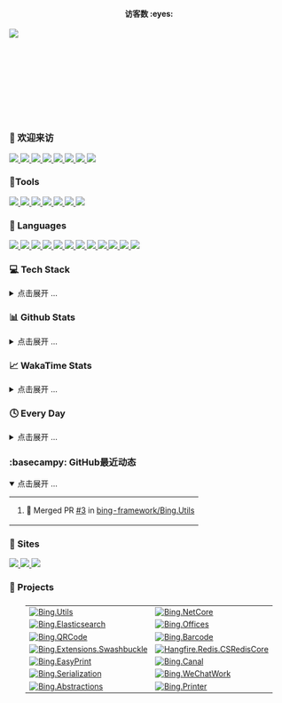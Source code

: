 <!-- 访客计数器 -->
<div>
  <h4 align="center">访客数 :eyes:</h4>
  <p align="center"><img src="https://count.getloli.com/get/@:jianxuanbing?theme=rule34" style="display: block; margin-left: auto; margin-right: auto; height: 160px" /></p>
</div>

### 🤗 欢迎来访

<div>
  <!-- 统计访问者数量 -->
  <a href="https://komarev.com/ghpvc/?username=jianxuanbing">
    <img src="https://komarev.com/ghpvc/?username=jianxuanbing" />
  </a>
  <a href="https://visitor-badge.laobi.icu/badge?page_id=jianxuanbing.jianxuanbing">
    <img src="https://visitor-badge.laobi.icu/badge?page_id=jianxuanbing.jianxuanbing" />
  </a>
  <!-- Email -->
  <a href="mailto:jianxuanhuo1@126.com">
    <img src="https://img.shields.io/badge/-jianxuanhuo1@126.com-c14438?style=flat&logo=Gmail&logoColor=white&link=mailto:jianxuanhuo1@126.com">
  </a>
  <!-- Stars -->
  <a href="https://img.shields.io/github/stars/jianxuanbing?color=fefb7b&logo=Undertale">
    <img src="https://img.shields.io/github/stars/jianxuanbing?color=fefb7b&logo=Undertale">
  </a>
  <a href="https://github.com/bing-framework/Bing.NetCore">
    <img src="https://img.shields.io/github/stars/bing-framework/Bing.NetCore?color=fefb7b">
  </a>
  <a href="https://github.com/jianxuanbing?tab=followers">
    <img src="https://img.shields.io/github/followers/jianxuanbing?color=27da6b&logo=Handshake">
  </a>
  <a href="https://www.jcebing.com">
    <img src="https://img.shields.io/badge/%E5%8D%9A%E5%AE%A2-%E7%8E%84%E5%86%B0%E5%B0%8F%E7%AA%9D-d7b1bf?logo=Blogger">
  </a>
  <a href="https://github.com/jianxuanbing/awesome-stars-jianxuanbing#readme">
    <img src="https://img.shields.io/badge/Awesome-MyStarList-c780fa?logo=Awesome-Lists">
  </a>
  <!-- <a href="">
    <img src="">
  </a> -->
</div>

### 🔨Tools

<div>
  <a href="https://www.jetbrains.com/zh-cn/idea/">
    <img src="https://img.shields.io/badge/IDEA-Java-fd6430?style=flat-square&logo=IntelliJ%20IDEA&labelColor=ffffff&logoColor=000000">
  </a>
  <a href="https://www.jetbrains.com/zh-cn/webstorm/">
    <img src="https://img.shields.io/badge/WebStorm-前端-07c3f2?style=flat-square&logo=WebStorm&labelColor=ffffff&logoColor=000000">
  </a>
  <a href="https://www.jetbrains.com/zh-cn/pyCharm/">
    <img src="https://img.shields.io/badge/PyCharm-Python-21d789?style=flat-square&logo=PyCharm&labelColor=ffffff&logoColor=000000">
  </a>
  <a href="https://code.visualstudio.com/">
    <img src="https://img.shields.io/badge/VsCode-编辑器-007ACC?style=flat-square&logo=Visual%20Studio%20Code&labelColor=ffffff&logoColor=007ACC">
  </a>
  <a href="https://www.google.com/chrome/">
    <img src="https://img.shields.io/badge/Chrome-谷歌-4285F4?style=flat-square&logo=Google%20Chrome&labelColor=ffffff&logoColor=4285F4">
  </a>
  <a href="https://www.microsoft.com/zh-cn/edge?form=MA13FJ">
    <img src="https://img.shields.io/badge/Edge-微软-0078D7?style=flat-square&logo=Microsoft%20Edge&labelColor=ffffff&logoColor=0078D7">
  </a>
  <a href="https://www.adobe.com/cn/products/photoshop.html">
    <img src="https://img.shields.io/badge/Photoshop-PS-31A8FF?style=flat-square&logo=Adobe%20Photoshop&labelColor=ffffff&logoColor=31A8FF">
  </a>
</div>

### 🧰 Languages

<div>
  <a href="">
    <img src="https://img.shields.io/badge/-CSharp-512bd4?style=flat-square&logo=csharp&logoColor=white">
  </a>
  <a href="">
    <img src="https://img.shields.io/badge/NET-6-512BD4?logo=dotnet&logoColor=white">
  </a>
  <a href="https://html.spec.whatwg.org/">
    <img src="https://img.shields.io/badge/-HTML5-E34F26?style=flat-square&logo=html5&logoColor=white">
  </a>
  <a href="https://www.w3.org/Style/CSS/">
    <img src="https://img.shields.io/badge/-CSS3-1572B6?style=flat-square&logo=css3&logoColor=white">
  </a>
  <a href="https://www.ecma-international.org/">
    <img src="https://img.shields.io/badge/-JavaScript-f7e018?style=flat-square&logo=javascript&logoColor=white">
  </a>
  <a href="https://git-scm.com/">
    <img src="https://img.shields.io/badge/-Git-f05032?style=flat-square&logo=git&logoColor=white">
  </a>
  <a href="https://www.php.net/">
    <img src="https://img.shields.io/badge/-PHP-777bb4?style=flat-square&logo=php&logoColor=ffffff">
  </a>
  <a href="https://www.mysql.com/">
    <img src="https://img.shields.io/badge/-MySQL-4479a1?style=flat-square&logo=mysql&logoColor=white">
  </a>
  <a href="https://www.oracle.com/cn/">
    <img src="https://img.shields.io/badge/Java-8-e0161a?logo=Java&logoColor=e0161a">
  </a>
  <a href="https://go.dev/">
    <img src="https://img.shields.io/badge/GO-1.14-00acd7?logo=Go&logoColor=00acd7">
  </a>
  <a href="https://www.python.org/">
    <img src="https://img.shields.io/badge/Python-3.11-326c9c?logo=Python&logoColor=326c9c">
  </a>
  <a href="https://www.docker.com/">
    <img src="https://img.shields.io/badge/-Docker-2496ED?style=flat-square&logo=docker&logoColor=ffffff">
  </a>
</div>

### 💻 Tech Stack
<details>
<summary>点击展开 ...</summary>

<div>
</div>

</details>

### 📊 Github Stats
<details>
<summary>点击展开 ...</summary>

<div align="center">
  <a href="https://github.com/jianxuanbing">
    <img height="165" src="https://github-readme-stats-git-masterorgs-github-readme-stats-team.vercel.app/api?username=jianxuanbing&include_orgs=true&hide_title=false&hide_border=true&show_icons=true&include_all_commits=true&line_height=20&bg_color=0,EC6C6C,FFD479,FFFC79,73FA79&theme=graywhite&locale=cn" />
  </a>
  <a href="https://github.com/jianxuanbing">
    <img height="165" src="https://github-readme-stats.vercel.app/api/top-langs/?username=jianxuanbing&hide_title=false&hide=c&hide_border=true&layout=compact&bg_color=0,73FA79,73FDFF,D783FF&theme=graywhite&locale=cn" />
  </a>

  <!-- <a href="https://github.com/jianxuanbing">
    <img height="165" src="https://github-readme-stats.vercel.app/api?username=jianxuanbing&include_orgs=true&hide_title=false&hide_border=true&show_icons=true&include_all_commits=true&line_height=21&bg_color=0,EC6C6C,FFD479,FFFC79,73FA79&theme=graywhite&locale=cn" />
  </a>
  <a href="https://github.com/jianxuanbing">
    <img height="165" src="https://github-readme-stats.vercel.app/api/top-langs/?username=jianxuanbing&hide_title=false&hide_border=true&layout=compact&bg_color=0,73FA79,73FDFF,D783FF&theme=graywhite&locale=cn" />
  </a> -->

  
</div>

<div align="center">
  <a href="https://github.com/jianxuanbing">
    <img src="https://github-profile-trophy.vercel.app/?username=jianxuanbing&margin-w=5&rank=SSS,SS,S,AAA,AA,A,B,C" />
  </a>
</div>

<div align="center">

  <!-- 贪吃蛇 -->
  ![snake](https://raw.githubusercontent.com/jianxuanbing/jianxuanbing/output/github-contribution-grid-snake.svg#gh-dark-mode-only)
  <!-- ![TOG](https://cdn.jsdelivr.net/gh/jianxuanbing/jianxuanbing@output/github-contribution-grid-snake.svg) -->

  <!-- 打字机 -->
  <a href="https://jcebing.com/">
	  <img src="https://readme-typing-svg.demolab.com?font=Hack+Code&pause=100&width=450&lines=console.log(%22Hello%2C%20World%22);别看啦!啥都没有！&center=true&size=22" alt="Typing SVG" />
  </a>

  [![github-active](./profile-3d-contrib/profile-night-rainbow.svg)](https://raw.githubusercontent.com/jianxuanbing/jianxuanbing/main/profile-3d-contrib/profile-night-rainbow.svg)
</div>


</details>

### 📈 WakaTime Stats

<details>
<summary>点击展开 ...</summary>

<img src="https://github-readme-stats.vercel.app/api/wakatime?username=@jianxuanbing&theme=light" alt="Wakaime Stats">

<!-- 最近30天每天写代码的时间分布 -->
<img src="https://wakatime.com/share/@jianxuanbing/6af3abc5-627e-4bf9-b354-31cfa823de7c.svg" alt="Wakaime Coding Activity">

<!-- 最近30天写代码的语言分布 -->
<img src="https://wakatime.com/share/@jianxuanbing/2e21e52e-2bda-427c-b1b1-23c90ac9d7c9.svg" alt="Wakaime Languages(Bar)">

</details>

### 🕓 Every Day

<details>
<summary>点击展开 ...</summary>

```text
摸鱼   🕓 168h0m ██████████████████████████ 100.0%
干活   🕓 0h0m   ░░░░░░░░░░░░░░░░░░░░░░░░░░ 0.00%
```

<!--START_SECTION:waka-->
**我是夜猫子 🦉** 

```text
🌞 早晨                     541 commits         ████░░░░░░░░░░░░░░░░░░░░░   14.43 % 
🌆 白天                     1318 commits        █████████░░░░░░░░░░░░░░░░   35.15 % 
🌃 傍晚                     965 commits         ██████░░░░░░░░░░░░░░░░░░░   25.73 % 
🌙 晚上                     926 commits         ██████░░░░░░░░░░░░░░░░░░░   24.69 % 
```
📅 **我最有效率是在 星期二** 

```text
星期一                      578 commits         ████░░░░░░░░░░░░░░░░░░░░░   15.41 % 
星期二                      719 commits         █████░░░░░░░░░░░░░░░░░░░░   19.17 % 
星期三                      686 commits         █████░░░░░░░░░░░░░░░░░░░░   18.29 % 
星期四                      571 commits         ████░░░░░░░░░░░░░░░░░░░░░   15.23 % 
星期五                      640 commits         ████░░░░░░░░░░░░░░░░░░░░░   17.07 % 
星期六                      266 commits         ██░░░░░░░░░░░░░░░░░░░░░░░   07.09 % 
星期日                      290 commits         ██░░░░░░░░░░░░░░░░░░░░░░░   07.73 % 
```


📊 **本周消耗时间** 

```text
💬 编程语言: 
Other                    22 hrs 12 mins      ██████████████████░░░░░░░   73.38 % 
Text                     2 hrs 2 mins        ██░░░░░░░░░░░░░░░░░░░░░░░   06.74 % 
XML                      1 hr 57 mins        ██░░░░░░░░░░░░░░░░░░░░░░░   06.49 % 
C#                       1 hr 54 mins        ██░░░░░░░░░░░░░░░░░░░░░░░   06.32 % 
Markdown                 42 mins             █░░░░░░░░░░░░░░░░░░░░░░░░   02.32 % 

🔥 编辑器: 
Chrome                   23 hrs 28 mins      ███████████████████░░░░░░   77.54 % 
Visual Studio            3 hrs 1 min         ██░░░░░░░░░░░░░░░░░░░░░░░   09.97 % 
VS Code                  2 hrs 1 min         ██░░░░░░░░░░░░░░░░░░░░░░░   06.68 % 
Unknown Editor           1 hr 42 mins        █░░░░░░░░░░░░░░░░░░░░░░░░   05.67 % 
Obsidian                 1 min               ░░░░░░░░░░░░░░░░░░░░░░░░░   00.08 % 
```


<!--END_SECTION:waka-->

</details>

### :basecampy: GitHub最近动态

<details open>
<summary>点击展开 ...</summary>

<table align="center">
<tr>
<td valign="top">

<!--START_SECTION:activity-->
1. 🎉 Merged PR [#3](https://github.com/bing-framework/Bing.Utils/pull/3) in [bing-framework/Bing.Utils](https://github.com/bing-framework/Bing.Utils)
<!--END_SECTION:activity-->

</td>
</tr>
</table>
</details>

### 📑 Sites

<div>
  <a href="https://www.bilibili.com/">
    <img src="https://img.shields.io/badge/Bilibili-哔哩哔哩-00A1D6?style=for-the-badge&logo=Bilibili&labelColor=ffffff">
  </a>
  <a href="https://github.com/">
    <img src="https://img.shields.io/badge/GitHub-gayhub-181717?style=for-the-badge&logo=GitHub&logoColor=181717&labelColor=ffffff">
  </a>
  <a href="https://www.zhihu.com/">
    <img src="https://img.shields.io/badge/知乎-懂的都懂-0084FF?style=for-the-badge&logo=ZhiHu&logoColor=0084FF&labelColor=ffffff">
  </a>
</div>

### 📁 Projects

<div>
  <table frame="void" style="display:flex;justify-content:center;" border="0">
    <tr>
      <td>
        <a href="https://github.com/bing-framework/Bing.Utils">
          <img src="https://github-readme-stats.vercel.app/api/pin/?username=bing-framework&repo=Bing.Utils" alt="Bing.Utils">
        </a>
      </td>
      <td>
        <a href="https://github.com/bing-framework/Bing.NetCore">
          <img src="https://github-readme-stats.vercel.app/api/pin/?username=bing-framework&repo=Bing.NetCore" alt="Bing.NetCore">
        </a>
      </td>
    </tr>
    <tr>
      <td>
        <a href="https://github.com/bing-framework/Bing.Elasticsearch">
          <img src="https://github-readme-stats.vercel.app/api/pin/?username=bing-framework&repo=Bing.Elasticsearch" alt="Bing.Elasticsearch">
        </a>
      </td>
      <td>
        <a href="https://github.com/bing-framework/Bing.Offices">
          <img src="https://github-readme-stats.vercel.app/api/pin/?username=bing-framework&repo=Bing.Offices" alt="Bing.Offices">
        </a>
      </td>
    </tr>
    <tr>
      <td>
        <a href="https://github.com/bing-framework/Bing.QRCode">
          <img src="https://github-readme-stats.vercel.app/api/pin/?username=bing-framework&repo=Bing.QRCode" alt="Bing.QRCode">
        </a>
      </td>
      <td>
        <a href="https://github.com/bing-framework/Bing.Barcode">
          <img src="https://github-readme-stats.vercel.app/api/pin/?username=bing-framework&repo=Bing.Barcode" alt="Bing.Barcode">
        </a>
      </td>
    </tr>
    <tr>
      <td>
        <a href="https://github.com/bing-framework/Bing.Extensions.Swashbuckle">
          <img src="https://github-readme-stats.vercel.app/api/pin/?username=bing-framework&repo=Bing.Extensions.Swashbuckle" alt="Bing.Extensions.Swashbuckle">
        </a>
      </td>
      <td>
        <a href="https://github.com/jianxuanbing/Hangfire.Redis.CSRedisCore">
          <img src="https://github-readme-stats.vercel.app/api/pin/?username=jianxuanbing&repo=Hangfire.Redis.CSRedisCore" alt="Hangfire.Redis.CSRedisCore">
        </a>
      </td>
    </tr>
    <tr>
      <td>
        <a href="https://github.com/bing-framework/Bing.EasyPrint">
          <img src="https://github-readme-stats.vercel.app/api/pin/?username=bing-framework&repo=Bing.EasyPrint" alt="Bing.EasyPrint">
        </a>
      </td>
      <td>
        <a href="https://github.com/bing-framework/Bing.Canal">
          <img src="https://github-readme-stats.vercel.app/api/pin/?username=bing-framework&repo=Bing.Canal" alt="Bing.Canal">
        </a>
      </td>
    </tr>
    <tr>
      <td>
        <a href="https://github.com/bing-framework/Bing.Serialization">
          <img src="https://github-readme-stats.vercel.app/api/pin/?username=bing-framework&repo=Bing.Serialization" alt="Bing.Serialization">
        </a>
      </td>
      <td>
        <a href="https://github.com/bing-framework/Bing.WeChatWork">
          <img src="https://github-readme-stats.vercel.app/api/pin/?username=bing-framework&repo=Bing.WeChatWork" alt="Bing.WeChatWork">
        </a>
      </td>
    </tr>
    <tr>
      <td>
        <a href="https://github.com/bing-framework/Bing.Abstractions">
          <img src="https://github-readme-stats.vercel.app/api/pin/?username=bing-framework&repo=Bing.Abstractions" alt="Bing.Abstractions">
        </a>
      </td>
      <td>
        <a href="https://github.com/bing-framework/Bing.Printer">
          <img src="https://github-readme-stats.vercel.app/api/pin/?username=bing-framework&repo=Bing.Printer" alt="Bing.Printer">
        </a>
      </td>
    </tr>
  </table>
</div>